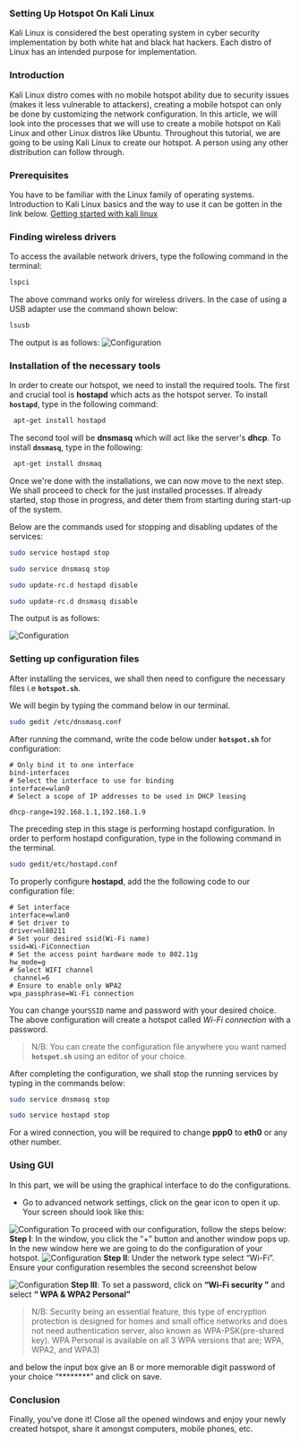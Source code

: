 ﻿###  Setting Up Hotspot On Kali Linux

Kali Linux is considered the best operating system in cyber security implementation by both white hat and black hat hackers.
Each distro of Linux has an intended purpose for implementation.

### Introduction

Kali Linux distro comes with no mobile hotspot ability due to security issues (makes it less vulnerable to attackers), creating a mobile hotspot can only be done by customizing the network configuration.
In this article, we will look into the processes that we will use to create a mobile  hotspot on Kali Linux and other Linux distros like Ubuntu. Throughout this tutorial, we are going to be using Kali Linux to create our hotspot. A person using any other distribution can follow through.

### Prerequisites

You have to be familiar with the Linux family of operating systems.
Introduction to Kali Linux basics and the way to use it can be gotten in the link below.
[Getting started with kali linux](/engineering-education/getting-started-with-kali-linux/)

### Finding wireless drivers

To access the available network drivers, type the following command in the terminal: 
```bash
lspci
```
The above command works only for wireless drivers.
In the case of using a USB adapter use the command shown below:
 ```bash
 lsusb
 ```
 The output is as follows:
 ![Configuration](/engineering-education/setting-up-hotspot-on-kali-linux/Screenshot2.png)
### Installation of the necessary tools
In order to create our hotspot, we need to install the required tools. The first and crucial tool is **hostapd** which acts as the hotspot server.
To install **`hostapd`**, type in the following command:

```bash
 apt-get install hostapd
 ```
The second tool will be **dnsmasq** which will act like the server's **dhcp**.
 To install **`dnsmasq`**, type in the following:
 
```bash
 apt-get install dnsmaq
 ```
Once we're done with the installations, we can now move to the next step.
We shall proceed to check for the just installed processes. If already started, stop those in progress, and deter them from starting during start-up of the system.

Below are the commands used for stopping and disabling updates of the services:

```bash
sudo service hostapd stop
```
```bash
sudo service dnsmasq stop
```
```bash
sudo update-rc.d hostapd disable
```
```bash
sudo update-rc.d dnsmasq disable
```
The output is as follows:

![Configuration](/engineering-education/setting-up-hotspot-on-kali-linux/Screenshot4.png)

 ###  Setting up configuration files
After installing the services, we shall then need to configure the necessary files i.e **`hotspot.sh`**.

We will begin by typing the  command below in our terminal.
```bash
sudo gedit /etc/dnsmasq.conf
```
After running the command, write the code below under **`hotspot.sh`** for configuration:
```
# Only bind it to one interface
bind-interfaces
# Select the interface to use for binding
interface=wlan0
# Select a scope of IP addresses to be used in DHCP leasing

dhcp-range=192.168.1.1,192.168.1.9
```
The preceding step in this stage is performing hostapd configuration. 
In order to perform hostapd configuration, type in the following command in the terminal.
```bash
sudo gedit/etc/hostapd.conf
```
To properly configure **hostapd**, add the the following code to our configuration file:
```
# Set interface
interface=wlan0
# Set driver to
driver=nl80211
# Set your desired ssid(Wi-Fi name)
ssid=Wi-FiConnection
# Set the access point hardware mode to 802.11g
hw_mode=g
# Select WIFI channel
 channel=6
# Ensure to enable only WPA2 
wpa_passphrase=Wi-Fi connection
```
You can change  your`SSID` name and password with your desired choice. The above configuration will create a hotspot called *Wi-Fi connection* with  a password.
>N/B:  You can create the configuration file anywhere you want  named  **`hotspot.sh`** using an editor of your choice.

After completing the configuration, we shall stop the running services by  typing in the commands below:
```bash
sudo service dnsmasq stop
```
```bash
sudo service hostapd stop
```
For a wired connection, you will be required to change **ppp0** to **eth0** or any other number.

### Using GUI

In this part, we will be using the graphical interface to do the configurations.
- Go to advanced network settings, click on the gear icon to open it up. Your screen should look like this: 

![Configuration](/engineering-education/setting-up-hotspot-on-kali-linux/Screenshot8.png)
To proceed with our configuration, follow the steps below:
**Step I**: In the window, you click the “+”  button and another window pops up.
In the new window here we are going to do the configuration of your hotspot.
![Configuration](/engineering-education/setting-up-hotspot-on-kali-linux/Screenshot11.png)
**Step II**: Under the network type select “Wi-Fi”.
Ensure your configuration resembles the second screenshot  below

![Configuration](/engineering-education/setting-up-hotspot-on-kali-linux/Screenshot10.png) 
**Step III**: To set a password, click on **“Wi-Fi security ”** and select **“ WPA & WPA2 Personal”**
>N/B: Security being an essential  feature, this type of encryption protection is designed for homes and small office networks and does not need authentication server, also  known as WPA-PSK(pre-shared key). WPA Personal is available on all 3 WPA versions that are; WPA, WPA2, and WPA3) 

and below the input box give an 8 or more memorable digit password of your choice “********” and click on save.

### Conclusion

Finally, you've done it! Close all the opened windows and enjoy your newly created hotspot, share it amongst computers, mobile phones, etc.
